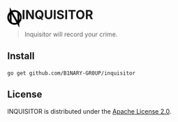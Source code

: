 <h1>
  <img src="images/logo.svg" align="left" height="46px" alt="INQUISITOR logo"/>
  <span>INQUISITOR</span>
</h1>

> Inquisitor will record your crime.

## Install

```shell
go get github.com/B1NARY-GR0UP/inquisitor
```

## License

INQUISITOR is distributed under the [Apache License 2.0](./LICENSE).
